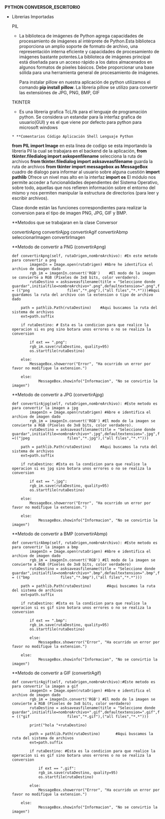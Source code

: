   **PYTHON CONVERSOR_ESCRITORIO** 
 
  * Librerias Importadas
  		
      PIL
      *  La biblioteca de imágenes de Python agrega capacidades de procesamiento de imágenes al intérprete de Python.Esta biblioteca proporciona un amplio 
      	 soporte de formato de archivo, una representación interna eficiente y capacidades de procesamiento de imágenes bastante potentes.La biblioteca de 
         imágenes principal está diseñada para un acceso rápido a los datos almacenados en algunos formatos de píxeles básicos. Debe proporcionar una base 
         sólida para una herramienta general de procesamiento de imágenes.
         
         Para instalar pillow en nuestra aplicación de python utilizamos el comando **pip install pillow**. La libreria pillow se utilizo para convertir las 
	 extensiónes de JPG, PNG, BMP, GIF
      
       TKINTER
       * Es una libreria grafica TcL/tk para el lenguaje de programación python. Se considera un estandar para la interfaz grafica de usuario(GUI) y es el que
         viene por defecto para python para microsoft windows 
      
     	* **Comentarios Código Aplicación Shell Lenguaje Python

	**from PIL import Image** en esta linea de codigo se esta importando la libreria Pil la cual se trabajara en el backend de la aplicación, 
     	**from tkinter.filedialog import askopenfilename** selecciona la ruta de archivos
	**from tkinter.filedialog import asksaveasfilename** guarda la ruta de archivos
	**from tkinter import messagebox as MessageBox** cuadro de dialogo para informar al usuario sobre alguna cuestión
	**import pathlib** Ofrece un nivel mas alto en la interfaz
	**import os** El módulo nos permite acceder a funcionalidades dependientes del Sistema Operativo, sobre todo, aquellas que nos refieren 
	información sobre el entorno del mismo y nos permiten manipular la estructura de directorios (para leer y escribir archivos).
	
	Clase donde están las funciones correspondientes para realizar la conversion para el tipo de imagen PNG, JPG, GIF y BMP.
	
	
	**Metodos que se trabajaran en la clase Conversor 
	
	convertirApng
	convertirAjpg
	convertirAgif
	convertirAbmp
	seleccionarImagen
	convertirImagen
	
	**Metodo de convertir a PNG (convertirApng)
	
		def convertirApng(self, rutaOrigen,nombreArchivo): #En este metodo para convertir a png
     			imagenIn = Image.open(rutaOrigen) #Abre he identifica el archivo de imagen dado
        	   	rgb_im = imagenIn.convert('RGB')    #El modo de la imagen se convierte a RGB (Píxeles de 3x8 bits, color verdadero).
        		rutaDestino = asksaveasfilename(title = "Seleccione donde guardar",initialfile=nombreArchivo+".png",defaultextension=".png",filetypes = (("png 			       files","*.png"),("all files","*.*")))#Aqui guardamos la ruta del archivo con la extension o tipo de archivo dado

       		path = pathlib.Path(rutaDestino)    #Aqui buscamos la ruta del sistema de archivos    
        	ext=path.suffix

       	 	if rutaDestino: # Esta es la condicion para que realice la operacion si es png sino botara unos errores o no se realiza la conversion 
            
            	if ext == ".png":
                rgb_im.save(rutaDestino, quality=95)                
                os.startfile(rutaDestino)
                
            else:
                MessageBox.showerror("Error", "Ha ocurrido un error por favor no modifique la extension.")

        	else:
            		MessageBox.showinfo("Informacion", "No se convirtio la imagen")
	
	**Metodo de convertir a JPG (convertirAjpg)
	
		def convertirAjpg(self, rutaOrigen,nombreArchivo): #Este metodo es para convertir la imagen a jpg
       			imagenIn = Image.open(rutaOrigen) #Abre e identifica el archivo de imagen dado
        		rgb_im = imagenIn.convert('RGB') #El modo de la imagen se convierte a RGB (Píxeles de 3x8 bits, color verdadero).
        		rutaDestino = asksaveasfilename(title = "Seleccione donde guardar",initialfile=nombreArchivo+".jpg",defaultextension=".jpg",filetypes =(("jpeg 			       files","*.jpg"),("all files","*.*")))

        	path = pathlib.Path(rutaDestino)    #Aqui buscamos la ruta del sistema de archivos     
        	ext=path.suffix

        	if rutaDestino: #Esta es la condicion para que realice la operacion si es jpg sino botara unos errores o no se realiza la conversion
            
            	if ext == ".jpg":
                rgb_im.save(rutaDestino, quality=95)                
                os.startfile(rutaDestino)
                
            else:
                MessageBox.showerror("Error", "Ha ocurrido un error por favor no modifique la extension.")

        	else:
            		MessageBox.showinfo("Informacion", "No se convirtio la imagen")
			
	**Metodo de convertir a BMP (convertirAbmp)
	
		def convertirAbmp(self, rutaOrigen,nombreArchivo): #Este metodo es para convertir la imagen a bmp
        		imagenIn = Image.open(rutaOrigen) #Abre e identifica el archivo de imagen dado
        		rgb_im = imagenIn.convert('RGB') #El modo de la imagen se convierte a RGB (Píxeles de 3x8 bits, color verdadero)
        		rutaDestino = asksaveasfilename(title = "Seleccione donde guardar",initialfile=nombreArchivo+".bmp",defaultextension=".bmp",filetypes = (("bmp 				files","*.bmp"),("all files","*.*")))

        	path = pathlib.Path(rutaDestino)       #Aqui buscamos la ruta del sistema de archivos    
        	ext=path.suffix

        	if rutaDestino: #Esta es la condicion para que realice la operacion si es gif sino botara unos errores o no se realiza la conversion
            
            	if ext == ".bmp":
                rgb_im.save(rutaDestino, quality=95)                
                os.startfile(rutaDestino)
                
            	else:
                	MessageBox.showerror("Error", "Ha ocurrido un error por favor no modifique la extension.")

        	else:
            		MessageBox.showinfo("Informacion", "No se convirtio la imagen")
	
	**Metodo de convertir a GIF (convertirAgif)
	
	 	def convertirAgif(self, rutaOrigen,nombreArchivo):#Este metodo es para convertir la imagen a gif
        		imagenIn = Image.open(rutaOrigen) #Abre e identifica el archivo de imagen dado
        		rgb_im = imagenIn.convert('RGB') #El modo de la imagen se convierte a RGB (Píxeles de 3x8 bits, color verdadero)
       			rutaDestino = asksaveasfilename(title = "Seleccione donde guardar",initialfile=nombreArchivo+".gif",defaultextension=".gif",filetypes = (("gif 			       files","*.gif"),("all files","*.*")))
			
        		print("hola "+rutaDestino)

        		path = pathlib.Path(rutaDestino)       #Aqui buscamos la ruta del sistema de archivos   
        		ext=path.suffix

        		if rutaDestino: #Esta es la condicion para que realice la operacion si es gif sino botara unos errores o no se realiza la conversion
            
            		if ext == ".gif":
                	rgb_im.save(rutaDestino, quality=95)                
                	os.startfile(rutaDestino)
                
            	else:
                	MessageBox.showerror("Error", "Ha ocurrido un error por favor no modifique la extension.")

        	else:
            		MessageBox.showinfo("Informacion", "No se convirtio la imagen")
